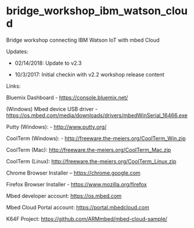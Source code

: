 # bridge_workshop_ibm_watson_cloud
Bridge workshop connecting IBM Watson IoT with mbed Cloud

Updates: 

- 02/14/2018: Update to v2.3

- 10/3/2017: Initial checkin with v2.2 workshop release content


Links:

Bluemix Dashboard - https://console.bluemix.net/

(Windows) Mbed device USB driver - https://os.mbed.com/media/downloads/drivers/mbedWinSerial_16466.exe

Putty (Windows): - http://www.putty.org/

CoolTerm (Windows): - http://freeware.the-meiers.org/CoolTerm_Win.zip 

CoolTerm (Mac): http://freeware.the-meiers.org/CoolTerm_Mac.zip

CoolTerm (Linux): http://freeware.the-meiers.org/CoolTerm_Linux.zip

Chrome Browser Installer – https://chrome.google.com 

Firefox Browser Installer - https://www.mozilla.org/firefox 

Mbed developer account: https://os.mbed.com

Mbed Cloud Portal account: https://portal.mbedcloud.com

K64F Project: https://github.com/ARMmbed/mbed-cloud-sample/
